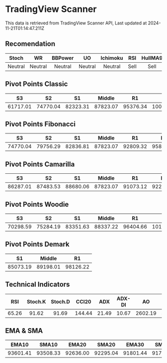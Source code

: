 # TradingView Scanner
This data is retrieved from TradingView Scanner API, Last updated at 2024-11-21T01:14:47.211Z

## Recomendation
| Stoch | WR | BBPower | UO | Ichimoku | RSI | HullMA9 |
| :---: | :---: | :---: | :---: | :---: | :---: | :---: |
| Neutral | Neutral | Neutral | Neutral | Neutral | Sell | Sell |

## Pivot Points Classic
| S3 | S2 | S1 | Middle | R1 | R2 | R3 |
| :---: | :---: | :---: | :---: | :---: | :---: | :---: |
| 61717.01 | 74770.04 | 82323.31 | 87823.07 | 95376.34 | 100876.10 | 113929.13 |

## Pivot Points Fibonacci
| S3 | S2 | S1 | Middle | R1 | R2 | R3 |
| :---: | :---: | :---: | :---: | :---: | :---: | :---: |
| 74770.04 | 79756.29 | 82836.81 | 87823.07 | 92809.32 | 95889.84 | 100876.10 |

## Pivot Points Camarilla
| S3 | S2 | S1 | Middle | R1 | R2 | R3 |
| :---: | :---: | :---: | :---: | :---: | :---: | :---: |
| 86287.01 | 87483.53 | 88680.06 | 87823.07 | 91073.12 | 92269.65 | 93466.17 |

## Pivot Points Woodie
| S3 | S2 | S1 | Middle | R1 | R2 | R3 |
| :---: | :---: | :---: | :---: | :---: | :---: | :---: |
| 70298.59 | 75284.19 | 83351.63 | 88337.22 | 96404.66 | 101390.25 | 109457.69 |

## Pivot Points Demark
| S1 | Middle | R1 |
| :---: | :---: | :---: |
| 85073.19 | 89198.01 | 98126.22 |

## Technical Indicators
| RSI | Stoch.K | Stoch.D | CCI20 | ADX | ADX-DI | AO | Mom | MACD | MACD | W.R | HullMA9 |
| :---: | :---: | :---: | :---: | :---: | :---: | :---: | :---: | :---: | :---: | :---: | :---: |
| 65.26 | 91.62 | 91.69 | 144.44 | 21.49 | 10.67 | 2602.19 | 3257.07 | 1234.58 | 1048.01 | -0.46 | 95036.05 |

## EMA & SMA
| EMA10 | SMA10 | EMA20 | SMA20 | EMA30 | SMA30 | EMA50 | SMA50 | EMA100 | SMA100 | EMA200 | SMA200 |
| :---: | :---: | :---: | :---: | :---: | :---: | :---: | :---: | :---: | :---: | :---: | :---: |
| 93601.41 | 93508.33 | 92636.00 | 92295.04 | 91801.44 | 91748.06 | 89917.67 | 90811.33 | 85245.35 | 83963.99 | 78988.46 | 76335.06 |